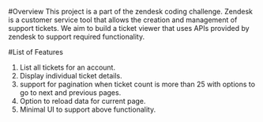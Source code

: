 #Overview
This project is a part of the zendesk coding challenge. Zendesk is a customer service tool that 
allows the creation and management of support tickets. We aim to
build a ticket viewer that uses APIs provided by zendesk to
support required functionality.

#List of Features
1. List all tickets for an account.
2. Display individual ticket details.
3. support for pagination when ticket count is more than 25 with options to go to next and previous pages.
4. Option to reload data for current page.
5. Minimal UI to support above functionality.



